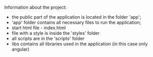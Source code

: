Information about the project:

- the public part of the application is located in the folder 'app';
- 'app' folder contains all necessary files to run the application;
- start html file - index.html
- file with a style is inside the 'styles' folder
- all scripts are in the 'scripts' folder
- libs contains all libraries used in the application (in this case only angular)
